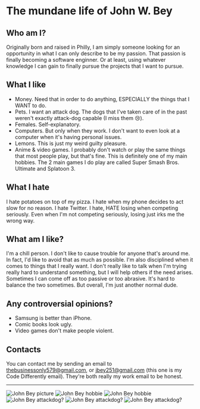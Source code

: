 # The mundane life of John W. Bey

## Who am I?

Originally born and raised in Philly, I am simply someone looking for an opportunity in what I can only describe to be my passion. That passion is finally becoming a software enginner. Or at least,
using whatever knowledge I can gain to finally pursue the projects that I want to pursue.

## What I like

- Money. Need that in order to do anything, ESPECIALLY the things that I WANT to do.
- Pets. I want an attack dog. The dogs that I've taken care of in the past weren't exactly attack-dog capable (I miss them 😢).
- Females. Self-explanatory.
- Computers. But only when they work. I don't want to even look at a computer when it's having personal issues.
- Lemons. This is just my weird guilty pleasure.
- Anime & video games. I probably don't watch or play the same things that most people play, but that's fine. This is definitely one of my main hobbies. The 2 main games I do play are called Super Smash Bros. Ultimate and Splatoon 3.

## What I hate

I hate potatoes on top of my pizza. I hate when my phone decides to act slow for no reason. I hate Twitter. I hate, HATE losing
when competing seriously. Even when I'm not competing seriously, losing just irks me the wrong way.

## What am I like?

I'm a chill person. I don't like to cause trouble for anyone that's around me. In fact, I'd like to avoid that as much as possible. I'm also disciplined when it comes to things that I really want. I don't really like to talk when I'm trying really hard to understand something, but I will help others if the need arises. Sometimes I can come off as too passive or too abrasive. It's hard to balance the two sometimes. But overall, I'm just another normal dude.

## Any controversial opinions?

- Samsung is better than iPhone.
- Comic books look ugly.
- Video games don't make people violent.
## Contacts

You can contact me by sending an email to thebusinessonly579@gmail.com, or jbey251@gmail.com (this one is my Code Differently email). They're both really my work email to be honest.

---

![John Bey picture](images/JBEY.jpg)
![John Bey hobbie](images/JBeyS3.jpg)
![John Bey hobbie](images/JBeySU.jpg)
![John Bey attackdog?](images/Lucky.jpg)
![John Bey attackdog?](images/Rowdy.jpg)
![John Bey attackdog?](images/Sasha.jpg)
